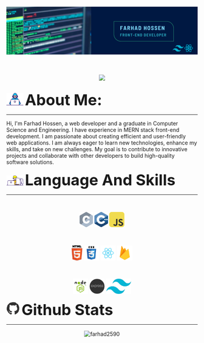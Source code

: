 ![Header](https://github.com/Farhad2590/Farhad2590/blob/main/Github_banner.png "Header")
<h1 align="center">
    <img src="https://readme-typing-svg.herokuapp.com/?font=Righteous&size=35&center=true&vCenter=true&width=500&height=70&duration=4000&lines=Hi+There!+👋;+Wellcome+to+my+github;" />
</h1>
<p>
  <img src="/Developer.gif" width="45" />
  <strong style="font-size: 40px;">About Me:</strong>
</p>
<hr>
<p>Hi, I'm Farhad Hossen, a web developer and a graduate in Computer Science and Engineering. I have experience in MERN stack front-end development. I am passionate about creating efficient and user-friendly web applications. I am always eager to learn new technologies, enhance my skills, and take on new challenges. My goal is to contribute to innovative projects and collaborate with other developers to build high-quality software solutions.</p>

<p>
  <img src="/Designer.gif" width="45" />
  <strong style="font-size: 40px;">Language And Skills</strong>
</p>
<hr>
<br>
<p align="center">
  <code><img title="C" height="40" src="c.svg"></code>
  <code><img title="C++" height="40" src="cpp.svg"></code>
  <code><img title="Javascript" height="40" src="JavaScript.png"></code>
</p>
<br>
<p align="center">
  <code><img title="Html" height="40" src="html5.svg"></code>
  <code><img title="Css" height="40" src="css.svg"></code>
  <code><img title="React" height="40" src="React.png"></code>
  <code><img title="Firebase" height="40" src="Firebase.png"></code>
</p>
<br>
<p align="center">
  <code><img title="Node" height="40" src="Node.png"></code>
  <code><img title="Express" height="40" src="Express.png"></code>
  <code><img title="Tailwind" height="40" src="Tailwind.png"></code>
</p>
<p>
  <img src="/Guithub.gif" width="36" />
  <strong style="font-size: 40px;">Github Stats</strong>
</p>
<hr>
<p align="center"><img align="center" src="https://github-readme-streak-stats.herokuapp.com/?user=farhad2590&" alt="farhad2590" /></p>

